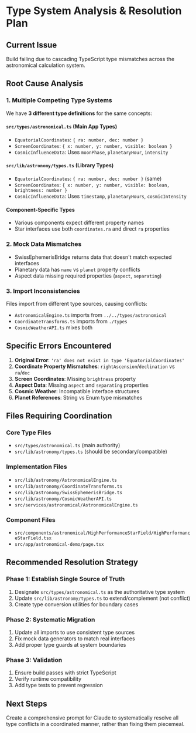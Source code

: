 # Type System Analysis & Resolution Plan

## Current Issue
Build failing due to cascading TypeScript type mismatches across the astronomical calculation system.

## Root Cause Analysis

### 1. Multiple Competing Type Systems
We have **3 different type definitions** for the same concepts:

#### `src/types/astronomical.ts` (Main App Types)
- `EquatorialCoordinates`: `{ ra: number, dec: number }`
- `ScreenCoordinates`: `{ x: number, y: number, visible: boolean }`
- `CosmicInfluenceData`: Uses `moonPhase`, `planetaryHour`, `intensity`

#### `src/lib/astronomy/types.ts` (Library Types)  
- `EquatorialCoordinates`: `{ ra: number, dec: number }` (same)
- `ScreenCoordinates`: `{ x: number, y: number, visible: boolean, brightness: number }`
- `CosmicInfluenceData`: Uses `timestamp`, `planetaryHours`, `cosmicIntensity`

#### Component-Specific Types
- Various components expect different property names
- Star interfaces use both `coordinates.ra` and direct `ra` properties

### 2. Mock Data Mismatches
- SwissEphemerisBridge returns data that doesn't match expected interfaces
- Planetary data has `name` vs `planet` property conflicts
- Aspect data missing required properties (`aspect`, `separating`)

### 3. Import Inconsistencies
Files import from different type sources, causing conflicts:
- `AstronomicalEngine.ts` imports from `../../types/astronomical`
- `CoordinateTransforms.ts` imports from `./types`
- `CosmicWeatherAPI.ts` mixes both

## Specific Errors Encountered

1. **Original Error**: `'ra' does not exist in type 'EquatorialCoordinates'`
2. **Coordinate Property Mismatches**: `rightAscension`/`declination` vs `ra`/`dec`
3. **Screen Coordinates**: Missing `brightness` property
4. **Aspect Data**: Missing `aspect` and `separating` properties
5. **Cosmic Weather**: Incompatible interface structures
6. **Planet References**: String vs Enum type mismatches

## Files Requiring Coordination

### Core Type Files
- `src/types/astronomical.ts` (main authority)
- `src/lib/astronomy/types.ts` (should be secondary/compatible)

### Implementation Files
- `src/lib/astronomy/AstronomicalEngine.ts`
- `src/lib/astronomy/CoordinateTransforms.ts`
- `src/lib/astronomy/SwissEphemerisBridge.ts`
- `src/lib/astronomy/CosmicWeatherAPI.ts`
- `src/services/astronomical/AstronomicalEngine.ts`

### Component Files
- `src/components/astronomical/HighPerformanceStarField/HighPerformanceStarField.tsx`
- `src/app/astronomical-demo/page.tsx`

## Recommended Resolution Strategy

### Phase 1: Establish Single Source of Truth
1. Designate `src/types/astronomical.ts` as the authoritative type system
2. Update `src/lib/astronomy/types.ts` to extend/complement (not conflict)
3. Create type conversion utilities for boundary cases

### Phase 2: Systematic Migration
1. Update all imports to use consistent type sources
2. Fix mock data generators to match real interfaces
3. Add proper type guards at system boundaries

### Phase 3: Validation
1. Ensure build passes with strict TypeScript
2. Verify runtime compatibility
3. Add type tests to prevent regression

## Next Steps
Create a comprehensive prompt for Claude to systematically resolve all type conflicts in a coordinated manner, rather than fixing them piecemeal.
